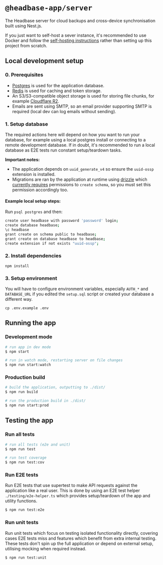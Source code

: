 # `@headbase-app/server`
The Headbase server for cloud backups and cross-device synchronisation built using Nest.js.

If you just want to self-host a sever instance, it's recommended to use Docker and follow the [self-hosting instructions](../../docs/self-hosting/index.md) rather than setting up this project from scratch.

## Local development setup

### 0. Prerequisites
- [Postgres](https://www.postgresql.org/download/) is used for the application database.
- [Redis](https://redis.io/docs/latest/operate/oss_and_stack/install/install-redis/) is used for caching and token storage.
- An S3/S3-compatible object storage is used for storing file chunks, for example [Cloudflare R2](https://www.cloudflare.com/en-gb/developer-platform/products/r2/).
- Emails are sent using SMTP, so an email provider supporting SMTP is required (local dev can log emails without sending).

### 1. Setup database

The required actions here will depend on how you want to run your database, for example using a local postgres install or connecting to a remote development database.
If in doubt, it's recommended to run a local database as E2E tests run constant setup/teardown tasks.

**Important notes:**
- The application depends on `uuid_generate_v4` so ensure the `uuid-ossp` extension is installed.
- Migrations are ran by the application at runtime using [drizzle](https://orm.drizzle.team/docs/migrations) which [currently requires](https://github.com/drizzle-team/drizzle-orm/pull/4025) permissions to `create schema`, so you must set this permission accordingly too.

#### Example local setup steps:

Run `psql postgres` and then:
```bash
create user headbase with password 'password' login;
create database headbase;
\c headbase
grant create on schema public to headbase;
grant create on database headbase to headbase;
create extension if not exists "uuid-ossp";
```

### 2. Install dependencies
```shell
npm install
```

### 3. Setup environment
You will have to configure environment variables, especially `AUTH_*` and `DATABASE_URL` if you edited the `setup.sql` script or created your database a different way.
```shell
cp .env.example .env
```

## Running the app

### Development mode
```bash
# run app in dev mode
$ npm start

# run in watch mode, restarting server on file changes
$ npm run start:watch
```

### Production build

```bash
# build the application, outputting to ./dist/
$ npm run build

# run the production build in ./dist/
$ npm run start:prod
```

## Testing the app

### Run all tests
```bash
# run all tests (e2e and unit)
$ npm run test

# run test coverage
$ npm run test:cov
```

### Run E2E tests
Run E2E tests that use supertest to make API requests against the application like a real user.
This is done by using an E2E test helper `./testing/e2e-helper.ts` which provides setup/teardown of the app and utility functions.

```bash
$ npm run test:e2e
```

### Run unit tests
Run unit tests which focus on testing isolated functionality directly, covering cases E2E tests miss and features which benefit from extra internal testing.
These tests don't spin up the full application or depend on external setup, utilising mocking when required instead.

```bash
$ npm run test:unit
```
